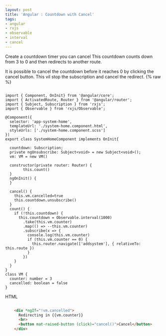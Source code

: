 ```yaml
---
layout: post
title: 'Angular : Countdown with Cancel'
tags: 
- angular
- rxjs
- observable
- interval
- cancel
---
```


Create a countdown timer you can cancel
This countdown counts down from 3 to 0
and then redirects to another route.

It is possible to cancel the countdown before it reaches 0 by clicking the cancel button.
This vil stop the subscription and cancel the redirect.
{% raw %}
```angular

import { Component, OnInit} from '@angular/core';
import { ActivatedRoute, Router } from '@angular/router';
import { Subject, Subscription } from 'rxjs';
import { Observable } from 'rxjs/Observable';

@Component({
  selector: 'app-system-home',
  templateUrl: './system-home.component.html',
  styleUrls: ['./system-home.component.scss']
})
export class SystemHomeComponent implements OnInit{

  countdown: Subscription;
  private ngUnsubscribe: Subject<void> = new Subject<void>();
  vm: VM = new VM()

  constructor(private router: Router) {
        this.count()
  }
  ngOnInit() {
  }
  
  cancel() {
    this.vm.cancelled=true
    this.countdown.unsubscribe()
  }
  count() {
    if (!this.countdown) {
      this.countdown = Observable.interval(1000)
        .take(this.vm.counter)
        .map(() => --this.vm.counter)
        .subscribe(x => {
          console.log(this.vm.counter)
          if (this.vm.counter == 0) {
            this.router.navigate(['addsystem'], { relativeTo: this.route })
          }
        })
    }
  }
}
class VM {
  counter: number = 3
  cancelled: boolean = false
}
```

HTML

```html
 
    <div *ngIf="!vm.cancelled">
      Redirecting in {{vm.counter}}
      <br>
      <button mat-raised-button (click)="cancel()">Cancel</button>
    </div>

```
